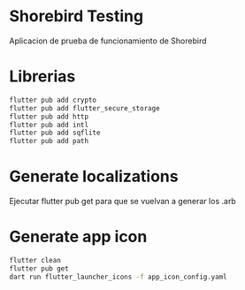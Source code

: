 # Shorebird Testing

Aplicacion de prueba de funcionamiento de Shorebird

# Librerias

```sh
flutter pub add crypto
flutter pub add flutter_secure_storage
flutter pub add http
flutter pub add intl
flutter pub add sqflite
flutter pub add path
```
# Generate localizations

Ejecutar flutter pub get para que se vuelvan a generar los .arb

# Generate app icon

```sh
flutter clean
flutter pub get
dart run flutter_launcher_icons -f app_icon_config.yaml
```